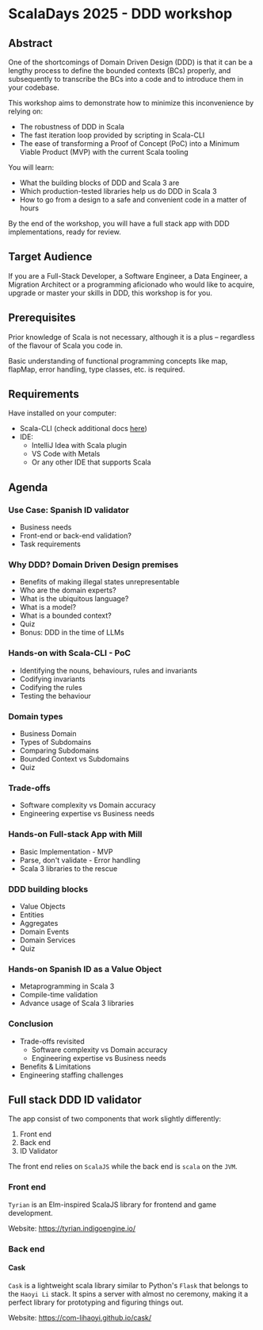 # ScalaDays 2025 - DDD workshop


## Abstract

One of the shortcomings of Domain Driven Design (DDD) is that it can be a lengthy process to define the bounded contexts
(BCs) properly, and subsequently to transcribe the BCs into a code and to introduce them in your codebase.

This workshop aims to demonstrate how to minimize this inconvenience by relying on:
- The robustness of DDD in Scala
- The fast iteration loop provided by scripting in Scala-CLI
- The ease of transforming a Proof of Concept (PoC) into a Minimum Viable Product (MVP) with the current Scala tooling

You will learn:
- What the building blocks of DDD and Scala 3 are
- Which production-tested libraries help us do DDD in Scala 3
- How to go from a design to a safe and convenient code in a matter of hours

By the end of the workshop, you will have a full stack app with DDD implementations, ready for review.


## Target Audience

If you are a Full-Stack Developer, a Software Engineer, a Data Engineer, a Migration Architect or a programming aficionado
who would like to acquire, upgrade or master your skills in DDD, this workshop is for you.

## Prerequisites

Prior knowledge of Scala is not necessary, although it is a plus – regardless of the flavour of Scala you code in.

Basic understanding of functional programming concepts like map, flapMap, error handling, type classes, etc. is required.

## Requirements

Have installed on your computer:
- Scala-CLI (check additional docs [here](./SCALACLI.md))
- IDE:
    - IntelliJ Idea with Scala plugin
    - VS Code with Metals
    - Or any other IDE that supports Scala

## Agenda

### Use Case: Spanish ID validator
- Business needs
- Front-end or back-end validation?
- Task requirements

### Why DDD? Domain Driven Design premises
- Benefits of making illegal states unrepresentable
- Who are the domain experts?
- What is the ubiquitous language?
- What is a model?
- What is a bounded context?
- Quiz
- Bonus: DDD in the time of LLMs

### Hands-on with Scala-CLI - PoC
- Identifying the nouns, behaviours, rules and invariants
- Codifying invariants
- Codifying the rules
- Testing the behaviour

### Domain types
- Business Domain
- Types of Subdomains
- Comparing Subdomains
- Bounded Context vs Subdomains
- Quiz

### Trade-offs
- Software complexity vs Domain accuracy
- Engineering expertise vs Business needs

### Hands-on Full-stack App with Mill
- Basic Implementation - MVP
- Parse, don't validate - Error handling
- Scala 3 libraries to the rescue

### DDD building blocks
- Value Objects
- Entities
- Aggregates
- Domain Events
- Domain Services
- Quiz

### Hands-on Spanish ID as a Value Object
- Metaprogramming in Scala 3
- Compile-time validation
- Advance usage of Scala 3 libraries

### Conclusion
- Trade-offs revisited
    - Software complexity vs Domain accuracy
    - Engineering expertise vs Business needs
- Benefits & Limitations
- Engineering staffing challenges

## Full stack DDD ID validator
The app consist of two components that work slightly differently:
1. Front end
2. Back end
3. ID Validator

The front end relies on `ScalaJS` while the back end is `scala` on the `JVM`.

### Front end
`Tyrian` is an Elm-inspired ScalaJS library for frontend and game development.

Website: https://tyrian.indigoengine.io/

### Back end

#### Cask
`Cask` is a lightweight scala library similar to Python's `Flask` that belongs to the `Haoyi Li` stack.
It spins a server with almost no ceremony, making it a perfect library for prototyping and figuring things out.

Website: https://com-lihaoyi.github.io/cask/

